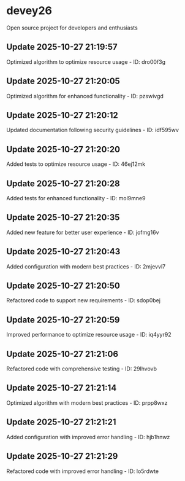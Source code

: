 # devey26
Open source project for developers and enthusiasts

## Update 2025-10-27 21:19:57
Optimized algorithm to optimize resource usage - ID: dro00f3g


## Update 2025-10-27 21:20:05
Optimized algorithm for enhanced functionality - ID: pzswivgd


## Update 2025-10-27 21:20:12
Updated documentation following security guidelines - ID: idf595wv


## Update 2025-10-27 21:20:20
Added tests to optimize resource usage - ID: 46ej12mk


## Update 2025-10-27 21:20:28
Added tests for enhanced functionality - ID: mol9mne9


## Update 2025-10-27 21:20:35
Added new feature for better user experience - ID: jofmg16v


## Update 2025-10-27 21:20:43
Added configuration with modern best practices - ID: 2mjevvl7


## Update 2025-10-27 21:20:50
Refactored code to support new requirements - ID: sdop0bej


## Update 2025-10-27 21:20:59
Improved performance to optimize resource usage - ID: iq4yyr92


## Update 2025-10-27 21:21:06
Refactored code with comprehensive testing - ID: 29lhvovb


## Update 2025-10-27 21:21:14
Optimized algorithm with modern best practices - ID: prpp8wxz


## Update 2025-10-27 21:21:21
Added configuration with improved error handling - ID: hjb1hnwz


## Update 2025-10-27 21:21:29
Refactored code with improved error handling - ID: lo5rdwte

